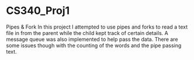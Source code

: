 # CS340_Proj1
Pipes &amp; Fork
In this project I attempted to use pipes and forks to read a text file in from the parent while the
child kept track of certain details. A message queue was also implemented to help pass the data. There
are some issues though with the counting of the words and the pipe passing text.
